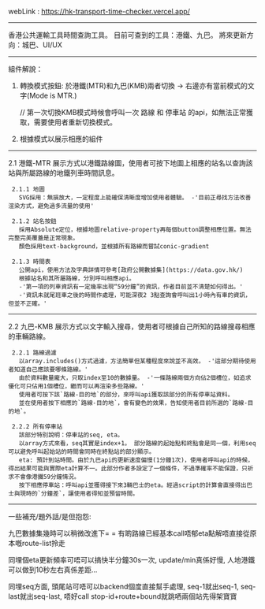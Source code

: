 webLink : https://hk-transport-time-checker.vercel.app/

----
香港公共運輸工具時間查詢工具。
目前可查到的工具：港鐵、九巴。
將來更新方向：城巴、UI/UX

----
組件解說：
1. 轉換模式按鈕: 於港鐵(MTR)和九巴(KMB)兩者切換 -> 右邊亦有當前模式的文字(Mode is MTR.)
  
   // 第一次切換KMB模式時候會呼叫一次 路線 和 停車站 的api，如無法正常獲取，需要使用者重新切換模式。
3. 根據模式以展示相應的組件

----
   2.1 港鐵-MTR
     展示方式以港鐵路線圖，使用者可按下地圖上相應的站名以查詢該站與所屬路線的地鐵列車時間訊息。
     
     2.1.1 地圖
       SVG採用：無損放大，一定程度上能確保清晰度增加使用者體驗。 -'目前正尋找方法改善渲染方式，避免過多流量的使用'
   
     2.1.2 站名按鈕
       採用Absolute定位，根據地圖relative-property再每個button調整相應位置。無法完整完美覆蓋是正常現象。
       顏色採用text-background，並根據所有路線而嘗試conic-gradient
   
     2.1.3 時間表
       公開api，使用方法及字典詳情可參考[政府公開數據集](https://data.gov.hk/)
       根據站名和其所屬路線，分別呼叫相應api。
       -'第一項的列車資訊有一定幾率出現“59分鐘”的資訊，作者目前並不清楚如何得出。'
       -'資訊未就尾班車之後的時間作處理，可能深夜2 3點查詢會呼叫出1小時內有車的資訊，但並不正確。'

---
   2.2 九巴-KMB
     展示方式以文字輸入搜尋，使用者可根據自己所知的路線搜尋相應的車輛路線。
	  
     2.2.1 路線過濾
       以array.includes()方式過濾，方法簡單但某種程度來說並不高效。 -'這部分期待使用者知道自己應該要哪條路線。'
       由於資料數量龐大，只取index至10的數據量。 -'一條路線兩個方向佔2個槽位，如追求優化可只佔用1個槽位，繼而可以再渲染多些路線。'
       使用者可按下該`路線-目的地`的部分，來呼叫api獲取該部分的所有停車站資料。
       並在使用者按下相應的`路線-目的地`，會有變色的效果，告知使用者目前所選的`路線-目的地`。
		 
     2.2.2 所有停車站
       該部分特別說明：停車站的seq, eta。
       以array方式來看，seq其實是index+1。 部分路線的起始點和終點會是同一個，利用seq可以避免呼叫起始站的時間會同時在終點站的部分顯示。
       eta: 預計到站時間。由於九巴api的更新速度偏慢(1分鐘1次)，使用者呼叫api的時候，得出結果可能與實際eta計算不一。此部分作者多設定了一個條件，不過準確率不能保證，只祈求不會像港鐵59分鐘情況。
       按下相應停車站：呼叫api並獲得接下來3輛巴士的eta。經過script的計算會直接得出巴士與現時的`分鐘差`，讓使用者得知並預留時間。

---
一些補充/題外話/是但抱怨:

九巴數據集幾時可以稍微改進下= = 有啲路線已經基本call唔郁eta點解唔直接從原本嘅route-list拎走

同埋個eta更新頻率可唔可以搞快半分鐘30s一次, update/min真係好慢, 人地港鐵可以做到10秒左右真係差距...

同埋seq方面, 頭尾站可唔可以backend個度直接幫手處理, seq-1就出seq-1, seq-last就出seq-last, 唔好call stop-id+route+bound就跳哂兩個站先得架寶寶
    
       
